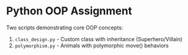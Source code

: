 # Python OOP Assignment

Two scripts demonstrating core OOP concepts:
1. `class_design.py` - Custom class with inheritance (Superhero/Villain)
2. `polymorphism.py` - Animals with polymorphic move() behaviors
